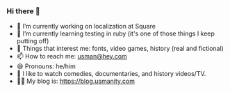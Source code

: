 ### Hi there 🌻

- 🔭 I’m currently working on localization at Square
- 🌱 I’m currently learning testing in ruby (it's one of those things I keep putting off)
- 💬 Things that interest me: fonts, video games, history (real and fictional)
- 📫 How to reach me: usman@hey.com
- 😄 Pronouns: he/him
- 🎥 I like to watch comedies, documentaries, and history videos/TV.
- ✍🏽 My blog is: https://blog.usmanity.com

<!--
**usmanity/usmanity** is a ✨ _special_ ✨ repository because its `README.md` (this file) appears on your GitHub profile.

Here are some ideas to get you started:
- ⚡ Fun fact: 
-->
